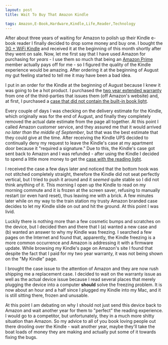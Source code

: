 ```yaml
---
layout: post
title: Wait To Buy That Amazon Kindle

tags: Amazon,E-Book,Hardware,Kindle,Life,Reader,Technology
---
```

After about three years of waiting for Amazon to polish up their Kindle e-book reader I finally decided to drop some money and buy one. I bought the <a href="http://www.amazon.com/Kindle-Wireless-Reader-Wifi-Graphite/dp/B002Y27P3M/ref=amb_link_354011402_2?pf_rd_m=ATVPDKIKX0DER&pf_rd_s=center-1&pf_rd_r=0JBQ3JRVRG0XWS48RSFX&pf_rd_t=101&pf_rd_p=1275319322&pf_rd_i=507846">3G + WiFi Kindle</a> and received it at the beginning of this month shortly after they went on sale. Now, let me first say that I have used Amazon for purchasing for <em>years</em> - I use them so much that being an <a href="http://www.amazon.com/gp/prime?ie=UTF8&*Version*=1&*entries*=0">Amazon Prime</a> member actually pays off for me - so I figured the quality of the Kindle experience would be amazing. After ordering it at the beginning of August my gut feeling started to tell me it may have been a bad idea.

I put in an order for the Kindle at the beginning of August because I knew it was going to be a hot product. I purchased the <a href="http://www.amazon.com/Extended-Warranty-Display-Generation-customers/dp/B003E47YG2/ref=kin2w_ddp">two year extended warranty</a> from one of the third-parties that issues them (off Amazon's website) and, at first, I purchased a <a href="http://www.amazon.com/Kindle-Leather-Display-Latest-Generation/dp/B003DZ1YAY/ref=kin3w_ddp_pop1_popT">case that did not contain the built-in book light</a>. 

Every couple of days I was checking on the delivery estimate for the Kindle, which originally was for the end of August, and finally they completely removed the actual date estimate from the page all together. At this point I called Amazon customer service, and they assured me that it would arrived <em>no later than the middle of September</em>, but that was the best estimate that they could give at the time. After receiving the Kindle UPS decided to continually deny my request to leave the Kindle's case at my apartment door because it "required a signature." Due to this, the Kindle's case got sent back to Amazon and I was refunded - after using the Kindle I decided to spend a little more money to get the <a href="http://www.amazon.com/Kindle-Lighted-Display-Latest-Generation/dp/B002LVUWL8/ref=kin3w_ddp_pop1_popT">case with the reading light</a>.

I received the case a few days later and noticed that the bottom hook was not stitched completely straight, therefore the Kindle did not seat perfectly vertical, but I tried to push it around and it <em>seemed</em> quite stable so I did not think anything of it. This morning I open up the Kindle to read on my morning commute and it is frozen at the screen saver, refusing to manually restart (or even hard reset), thus leaving me with a brick. A few minutes later while on my way to the train station my trusty Amazon branded case decides to let my Kindle slide on out and hit the ground. At this point I was livid.

Luckily there is nothing more than a few cosmetic bumps and scratches on the device, but I decided then and there that I (a) wanted a new case and (b) wanted an answer to why my Kindle was freezing. I searched a few pages on the Internet and found that, apparently, the Kindle freezing is a more common occurrence and Amazon is addressing it with a firmware update. While browsing my Kindle's page on Amazon's site I found that despite the fact that I paid for my two year warranty, it was not being shown on the "My Kindle" page. 

I brought the case issue to the attention of Amazon and they are now rush shipping me a replacement case. I decided to wait on the warranty issue as well as the actual device issue because I read several places that merely plugging the device into a computer <strong>should</strong> solve the freezing problem. It is now about an hour and a half since I plugged my Kindle into my Mac, and it is still sitting there, frozen and unusable. 

At this point I am debating on why I should not just send this device back to Amazon and wait another year for them to "perfect" the reading experience. I would go to a competitor, but unfortunately, they in a much more shitty situation than Amazon. So my advice to all of you book loving people out there drooling over the Kindle - wait another year, maybe they'll take the boat loads of money they are making and actually put some of it towards fixing the bugs.
